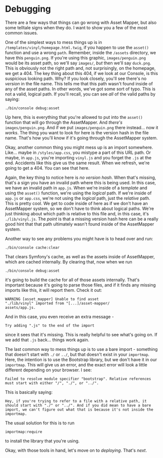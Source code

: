 # Debugging

There are a few ways that things can go wrong with Asset Mapper, but also some telltale signs when they do. I want to show you a few of the most common issues.

One of the simplest ways to mess things up is in `/templates/vinyl/homepage.html.twig`, if you happen to use the `asset()` function and use a wrong `path`. Remember, inside the `/assets` directory, we have this `penguin.png`. If you're using this graphic, `images/penguin.png` would be its asset path, so we'll say `images/`, *but* then we'll say `duck.png`. This is obviously not the right path and, not surprisingly, on the homepage, we get a 404. The key thing about this 404, if we look at our Console, is this suspicious looking path. Why? If you look closely, you'll see there's no *version* in the file name. This tells me that this path wasn't found inside of any of the asset paths. In other words, we've got some sort of typo. This is not a valid, logical path. If you'll recall, you can see *all* of the valid paths by saying:

```terminal
./bin/console debug:asset
```

Up here, this is everything that you're allowed to put into the `asset()` function that will go through the AssetMapper. And *there's* `images/penguin.png`. And if we put `images/penguin.png` there instead... now it *works*. The thing you want to look for here is the version hash in the file name. That's how you'll know if it's going through the AssetMapper system.

Okay, another common thing you might mess up is an import somewhere. Like... maybe in `/styles/app.css`, you mistype a part of this URL path. Or maybe, in `app.js`, you're importing `vinyl.js` and you forget the `.js` at the end. Accidents like this give us the same result. When we refresh, we're going to get a 404. You can see that here.

Again, the key thing to notice here is *no version hash*. When that's missing, that's a sign you have an invalid path where this is being used. In this case, we have an invalid path in `app.js`. When we're inside of a *template* and using the `asset()` function, we're using the *logical* path. If we're inside of `app.js` or `app.css`, we're not using the *logical* path, just the *relative* path. This is pretty cool. We get to code inside of here as if we don't have an AssetMapper system, so we don't have to think about logical paths. We're just thinking about which path is relative to this file and, in this case, it's `./lib/vinyl.js`. The *point* is that a missing version hash here can be a really good hint that that path ultimately wasn't found inside of the AssetMapper system.

Another way to see any problems you might have is to head over and run:

```terminal
./bin/console cache:clear
```

That clears Symfony's cache, as well as the assets inside of AssetMapper, which are cached internally. By clearing that, now when we run

```terminal
./bin/console debug:asset
```

it's going to build the cache for all of those assets internally. That's important because it's going to parse those files, and if it finds any missing imports like this, it will report them. Check it out:
```
WARNING [asset_mapper] Unable to find asset
"./lib/vinyl" imported from "[...]/asset-mapper/
assets/app.js.
```

And in this case, you even receive an extra message -

```
Try adding ".js" to the end of the import
```

since it sees that it's missing. This is really helpful to see what's going on. If we add that `.js` back... things work again.

The last common way to mess things up is to use a bare import - something that doesn't start with `./` or `../`, but that doesn't exist in your `importmap`. Here, the intention is to use the Bootstrap library, but we don't have it in our `importmap`. This will give us an error, and the exact error will look a little different depending on your browser. I see:

```
Failed to resolve module specifier "bootstrap". Relative references must start with either "/", "./", or "../".
```

This is basically saying:

`Hey, if you're trying to refer to a file with a
relative path, it should start with "./" or "../". And
if you did mean to have a bare import, we can't
figure out what that is because it's not inside the
importmap.`

The usual solution for this is to run

```terminal
importmap:require
```

to install the library that you're using.

Okay, with those tools in hand, let's move on to *deploying*. That's *next*.
